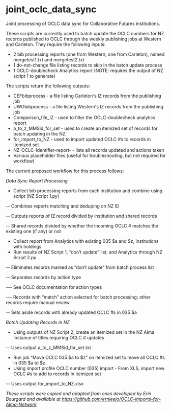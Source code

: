 # joint_oclc_data_sync
Joint processing of OCLC data sync for Collaborative Futures institutions.

These scripts are currently used to batch update the OCLC numbers for NZ records published to OCLC through the weekly publishing jobs at Western and Carleton. They require the following inputs:

- 2 bib processing reports (one from Western, one from Carleton), named mergetest1.txt and mergetest2.txt
- 1 do-not-change file listing records to skip in the batch update process
- 1 OCLC-doublecheck Analytics report (NOTE: requires the output of NZ script 1 to generate)

The scripts return the following outputs:

- CEFbibprocess - a file listing Carleton's IZ records from the publishing job
- UWObibprocess - a file listing Western's IZ records from the publishing job
- Comparison_file_IZ - used to filter the OCLC-doublecheck analytics report
- a_to_z_MMSid_for_set - used to create an itemized set of records for batch updating in the NZ
- for_import_to_NZ - used to import updated OCLC #s to records in itemized set
- NZ-OCLC-Identifier-report-<date> - lists all records updated and actions taken
- Various placeholder files (useful for troubleshooting, but not required for workflow)

The current proposed workflow for this process follows:

_Data Sync Report Processing_
- Collect bib processing reports from each institution and combine using script (NZ Script 1.py)

-- Combines reports matching and deduping on NZ ID

-- Outputs reports of IZ record divided by institution and shared records

-- Shared records divided by whether the incoming OCLC # matches the existing one (if any) or not
- Collect report from Analytics with existing 035 $a and $z, institutions with holdings
- Run results of NZ Script 1, “don’t update” list, and Analytics through NZ Script 2.py

-- Eliminates records marked as “don’t update” from batch process list

-- Separates records by action type

--- See OCLC documentation for action types

--- Records with “match” action selected for batch processing; other records require manual review

-- Sets aside records with already updated OCLC #s in 035 $a

_Batch Updating Records in NZ_
- Using outputs of NZ Script 2, create an itemized set in the NZ Alma Instance of titles requiring OCLC # updates

-- Uses output a_to_z_MMSid_for_set.txt
- Run job “Move OCLC 035 $a to $z” on itemized set to move all OCLC #s in 035 $a to $z
- Using import profile OCLC number (035) import - From XLS, import new OCLC #s to add to records in itemized set

-- Uses output for_import_to_NZ.xlsx

_These scripts were copied and adapted from ones developed by Erin Bourgard and available at https://github.com/ernieejo/OCLC-imports-for-Alma-Network_
